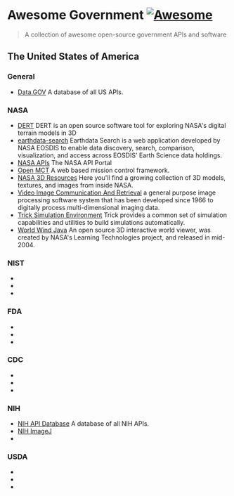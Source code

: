 # Awesome Government [![Awesome](https://cdn.rawgit.com/sindresorhus/awesome/d7305f38d29fed78fa85652e3a63e154dd8e8829/media/badge.svg)](https://github.com/rogersachan/awesome-government)

> A collection of awesome open-source government APIs and software

## The United States of America

### General

* [Data.GOV](https://www.data.gov/) A database of all US APIs.

### NASA

* [DERT](https://github.com/nasa/DERT) DERT is an open source software tool for exploring NASA's digital terrain models in 3D
* [earthdata-search](https://github.com/nasa/earthdata-search) Earthdata Search is a web application developed by NASA EOSDIS to enable data discovery, search, comparison, visualization, and access across EOSDIS' Earth Science data holdings.
* [NASA APIs](https://api.nasa.gov/index.html#getting-started) The NASA API Portal
* [Open MCT](https://github.com/nasa/openmct) A web based mission control framework.
* [NASA 3D Resources](https://github.com/nasa/NASA-3D-Resources) Here you'll find a growing collection of 3D models, textures, and images from inside NASA.
* [Video Image Communication And Retrieval](https://github.com/nasa/VICAR) a general purpose image processing software system that has been developed since 1966 to digitally process multi-dimensional imaging data.
* [Trick Simulation Environment](https://github.com/nasa/trick) Trick provides a common set of simulation capabilities and utilities to build simulations automatically.
* [World Wind Java](https://github.com/NASAWorldWind/WorldWindJava) An open source 3D interactive world viewer, was created by NASA's Learning Technologies project, and released in mid-2004.

### NIST

* 
* 
* 

### FDA

* 
* 
* 

### CDC

* 
* 
* 

### NIH

* [NIH API Database](https://wwwcf.nlm.nih.gov/nlm_eresources/eresources/search_database.cfm) A database of all NIH APIs.
* [NIH ImageJ](https://github.com/imagej/imagej)
* 

### USDA

* 
* 
* 

